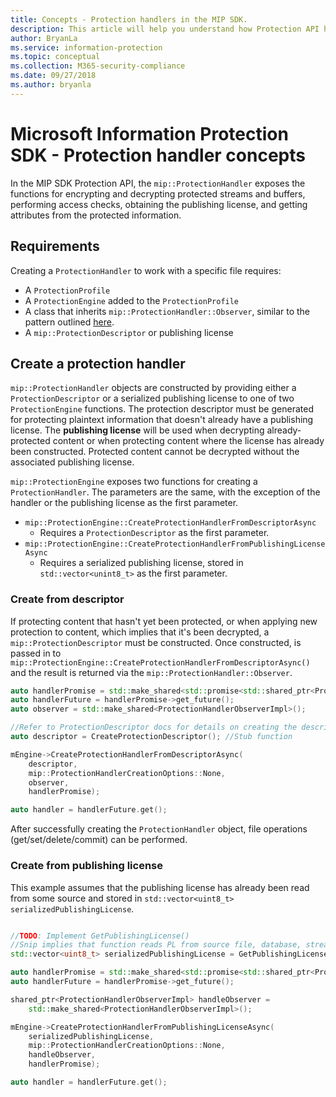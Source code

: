 ```yaml
---
title: Concepts - Protection handlers in the MIP SDK.
description: This article will help you understand how Protection API handlers are created and used for calling operations.
author: BryanLa
ms.service: information-protection
ms.topic: conceptual
ms.collection: M365-security-compliance
ms.date: 09/27/2018
ms.author: bryanla
---
```

# Microsoft Information Protection SDK - Protection handler concepts

In the MIP SDK Protection API, the `mip::ProtectionHandler` exposes the functions for encrypting and decrypting protected streams and buffers, performing access checks, obtaining the publishing license, and getting attributes from the protected information. 

## Requirements

Creating a `ProtectionHandler` to work with a specific file requires:

- A `ProtectionProfile`
- A `ProtectionEngine` added to the `ProtectionProfile`
- A class that inherits `mip::ProtectionHandler::Observer`, similar to the pattern outlined [here]().
- A `mip::ProtectionDescriptor` or publishing license

## Create a protection handler

`mip::ProtectionHandler` objects are constructed by providing either a `ProtectionDescriptor` or a serialized publishing license to one of two `ProtectionEngine` functions. The protection descriptor must be generated for protecting plaintext information that doesn't already have a publishing license. The **publishing license** will be used when decrypting already-protected content or when protecting content where the license has already been constructed. Protected content cannot be decrypted without the associated publishing license.

`mip::ProtectionEngine` exposes two functions for creating a `ProtectionHandler`. The parameters are the same, with the exception of the handler or the publishing license as the first parameter.

- `mip::ProtectionEngine::CreateProtectionHandlerFromDescriptorAsync`
  - Requires a `ProtectionDescriptor` as the first parameter.
- `mip::ProtectionEngine::CreateProtectionHandlerFromPublishingLicenseAsync`
  - Requires a serialized publishing license, stored in `std::vector<unint8_t>` as the first parameter.

### Create from descriptor

If protecting content that hasn't yet been protected, or when applying new protection to content, which implies that it's been decrypted, a `mip::ProtectionDescriptor` must be constructed. Once constructed, is passed in to `mip::ProtectionEngine::CreateProtectionHandlerFromDescriptorAsync()` and the result is returned via the `mip::ProtectionHandler::Observer`.

```cpp
auto handlerPromise = std::make_shared<std::promise<std::shared_ptr<ProtectionHandler>>>();
auto handlerFuture = handlerPromise->get_future();
auto observer = std::make_shared<ProtectionHandlerObserverImpl>();

//Refer to ProtectionDescriptor docs for details on creating the descriptor
auto descriptor = CreateProtectionDescriptor(); //Stub function

mEngine->CreateProtectionHandlerFromDescriptorAsync(
    descriptor,
    mip::ProtectionHandlerCreationOptions::None,
    observer,
    handlerPromise);

auto handler = handlerFuture.get();
```

After successfully creating the `ProtectionHandler` object, file operations (get/set/delete/commit) can be performed.

### Create from publishing license

This example assumes that the publishing license has already been read from some source and stored in `std::vector<uint8_t> serializedPublishingLicense`.

```cpp

//TODO: Implement GetPublishingLicense()
//Snip implies that function reads PL from source file, database, stream, etc.
std::vector<uint8_t> serializedPublishingLicense = GetPublishingLicense(filePath);

auto handlerPromise = std::make_shared<std::promise<std::shared_ptr<ProtectionHandler>>>();
auto handlerFuture = handlerPromise->get_future();

shared_ptr<ProtectionHandlerObserverImpl> handleObserver =
    std::make_shared<ProtectionHandlerObserverImpl>();

mEngine->CreateProtectionHandlerFromPublishingLicenseAsync(
    serializedPublishingLicense,
    mip::ProtectionHandlerCreationOptions::None,
    handleObserver,
    handlerPromise);

auto handler = handlerFuture.get();
```

